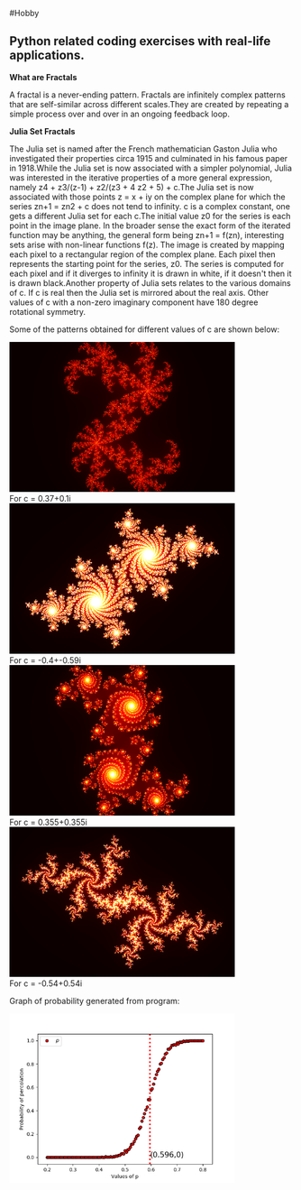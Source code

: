 #Hobby
## Python related coding exercises with real-life applications.

**What are Fractals**

A fractal is a never-ending pattern. Fractals are infinitely complex patterns that are self-similar across different scales.They are created by repeating a simple process over and over in an ongoing feedback loop.

**Julia Set Fractals**

The Julia set is named after the French mathematician Gaston Julia who investigated their properties circa 1915 and culminated in his famous paper in 1918.While the Julia set is now associated with a simpler polynomial, Julia was interested in the iterative properties of a more general expression, namely z4 + z3/(z-1) + z2/(z3 + 4 z2 + 5) + c.The Julia set is now associated with those points z = x + iy on the complex plane for which the series zn+1 = zn2 + c does not tend to infinity. c is a complex constant, one gets a different Julia set for each c.The initial value z0 for the series is each point in the image plane. In the broader sense the exact form of the iterated function may be anything, the general form being zn+1 = f(zn), interesting sets arise with non-linear functions f(z). The image is created by mapping each pixel to a rectangular region of the complex plane. Each pixel then represents the starting point for the series, z0. The series is computed for each pixel and if it diverges to infinity it is drawn in white, if it doesn't then it is drawn black.Another property of Julia sets relates to the various domains of c. If c is real then the Julia set is mirrored about the real axis. Other values of c with a non-zero imaginary component have 180 degree rotational symmetry.

Some of the patterns obtained for different values of c are shown below:

<img src="Julia/julia.png" width="400"/>
<figcaption>For c = 0.37+0.1i </figcaption>

<img src="Julia/julia_0.4_0.59.png" width="400"/>
<figcaption>For c = -0.4+-0.59i </figcaption>

<img src="Julia/julia_0.355_0.355.png" width="400"/>
<figcaption>For c = 0.355+0.355i </figcaption>

<img src="Julia/julia_0.54_0.54.png" width="400"/>
<figcaption>For c = -0.54+0.54i </figcaption>


Graph of probability generated from program:

<img src="Percolation Thresholds in Square/probability_graph.png" width="400"/>
